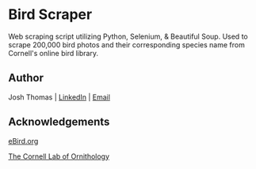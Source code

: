 # Bird Scraper
Web scraping script utilizing Python, Selenium, & Beautiful Soup. Used to scrape 200,000 bird photos and their corresponding species name from Cornell's online bird library.

## Author
Josh Thomas
 | [LinkedIn](linkedin.com/in/joshthomas21)
 | [Email](joshthomas21@gmail.com)


## Acknowledgements
[eBird.org](https://ebird.org/home)

[The Cornell Lab of Ornithology](http://www.birds.cornell.edu/)
